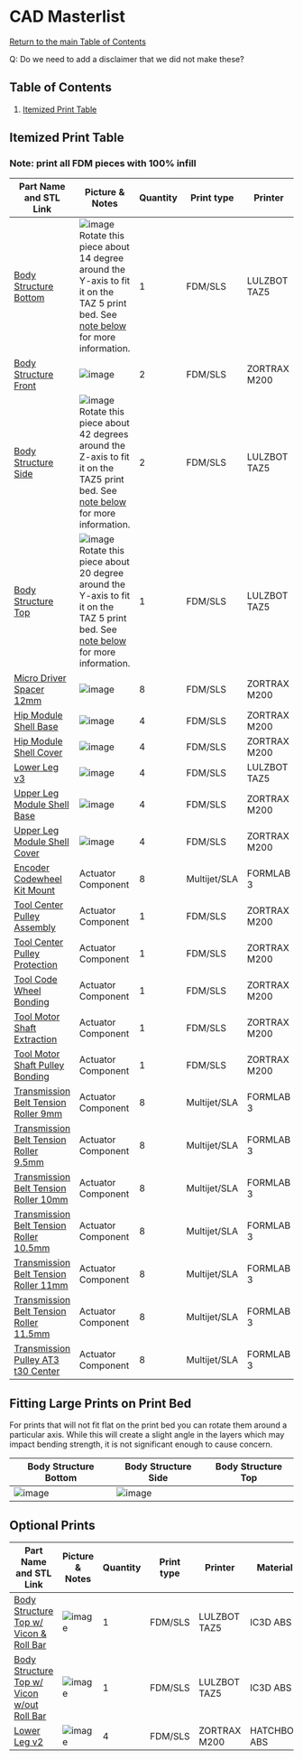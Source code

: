 # CAD Masterlist
[Return to the main Table of Contents](https://github.com/EmiliaPsacharopoulos/Formatting#table-of-contents)

Q: Do we need to add a disclaimer that we did not make these?
## Table of Contents
1. [Itemized Print Table](https://github.com/EmiliaPsacharopoulos/Formatting/blob/main/CAD%20Masterlist/README.md#itemized-print-table)

## Itemized Print Table
### Note: print all FDM pieces with 100% infill
| Part Name and STL Link | Picture & Notes | Quantity | Print type | Printer | Material |
| --- | --- | --- | --- | --- | --- |
| [Body Structure Bottom](https://drive.google.com/file/d/1TcWrUG80rmQFGoHcIazRVJeUTKyrpkcs/view?usp=sharing) | ![image](https://user-images.githubusercontent.com/57100380/119670459-e8d0a080-be06-11eb-9a0e-7c7d028d5711.png) Rotate this piece about 14 degree around the Y-axis to fit it on the TAZ 5 print bed. See [note below](https://github.com/EmiliaPsacharopoulos/Formatting/blob/main/CAD%20Masterlist/README.md#fitting-large-prints-on-print-bed) for more information. | 1 | FDM/SLS | LULZBOT TAZ5 | IC3D ABS |
| [Body Structure Front](https://drive.google.com/file/d/1cQph3ps-L9xXNFC0wtSGaIwWTd16UcDj/view?usp=sharing) | ![image](https://user-images.githubusercontent.com/57100380/119671729-ffc3c280-be07-11eb-8795-88982e432213.png) | 2 | FDM/SLS | ZORTRAX M200 | HATCHBOX ABS |
| [Body Structure Side](https://drive.google.com/file/d/17yKG9k2bR28-L1PMI0hB9-y7fmj4wa3H/view?usp=sharing) | ![image](https://user-images.githubusercontent.com/57100380/119672080-4addd580-be08-11eb-8069-6ae4eb4f9586.png) Rotate this piece about 42 degrees around the Z-axis to fit it on the TAZ5 print bed. See [note below](https://github.com/EmiliaPsacharopoulos/Formatting/blob/main/CAD%20Masterlist/README.md#fitting-large-prints-on-print-bed) for more information. | 2 | FDM/SLS | LULZBOT TAZ5 | IC3D ABS |
| [Body Structure Top](https://drive.google.com/file/d/1Qfa3JeBC8njMlW0-ihEHv6zv7fdEHJtO/view?usp=sharing) | ![image](https://user-images.githubusercontent.com/57100380/119672828-e66f4600-be08-11eb-941b-87f43b5c5e1a.png) Rotate this piece about 20 degree around the Y-axis to fit it on the TAZ 5 print bed. See [note below](https://github.com/EmiliaPsacharopoulos/Formatting/blob/main/CAD%20Masterlist/README.md#fitting-large-prints-on-print-bed) for more information. | 1 | FDM/SLS | LULZBOT TAZ5 | IC3D ABS |
| [Micro Driver Spacer 12mm](https://drive.google.com/file/d/1mtxiRrq3edmbjlqyoO3MlFc8_GnWyl_b/view?usp=sharing) | ![image](https://user-images.githubusercontent.com/57100380/119673643-84fba700-be09-11eb-8dd1-0d2700b12ada.png) | 8 | FDM/SLS | ZORTRAX M200 | HATCHBOX ABS |
| [Hip Module Shell Base](https://drive.google.com/file/d/1ewB-fC2noc768g2AQ7QNE1AgCkfmvTlQ/view?usp=sharing) | ![image](https://user-images.githubusercontent.com/57100380/119673754-9c3a9480-be09-11eb-80af-c98800fe9865.png) | 4 | FDM/SLS | ZORTRAX M200 | HATCHBOX ABS |
| [Hip Module Shell Cover](https://drive.google.com/file/d/1fG9PfTGhtrrxn5z8KZsaQbVp9Iyr6LO-/view?usp=sharing) | ![image](https://user-images.githubusercontent.com/57100380/119673849-b6747280-be09-11eb-9190-1dad5df2573d.png) | 4 | FDM/SLS | ZORTRAX M200 | HATCHBOX ABS |
| [Lower Leg v3](https://drive.google.com/file/d/1o8EfnFP058vyJhbuOwRAwsK36POzaX1Q/view?usp=sharing) | ![image](https://user-images.githubusercontent.com/57100380/119673976-d1df7d80-be09-11eb-8be1-e6bf3249848a.png) | 4 | FDM/SLS | LULZBOT TAZ5 | IC3D ABS |
| [Upper Leg Module Shell Base](https://drive.google.com/file/d/1VyyCbXpQ2YnV5PpdJ_AyL8uRjioKnqWU/view?usp=sharing) | ![image](https://user-images.githubusercontent.com/57100380/119673909-c2603480-be09-11eb-83b2-c29adfd5dea8.png) | 4 | FDM/SLS | ZORTRAX M200 | HATCHBOX ABS |
| [Upper Leg Module Shell Cover](https://drive.google.com/file/d/1zzzeLX1umeD1-8s649Cia6AoqGmUA4b6/view?usp=sharing) | ![image](https://user-images.githubusercontent.com/57100380/119673937-c8eeac00-be09-11eb-8915-430abe7b1ff5.png) | 4 | FDM/SLS | ZORTRAX M200 | HATCHBOX ABS |
| [Encoder Codewheel Kit Mount](https://drive.google.com/file/d/11ccs6RVQufAYBlOEYI5nyL8dQXmKJOQI/view?usp=sharing) | Actuator Component | 8 | Multijet/SLA | FORMLAB 3 | Durable |
| [Tool Center Pulley Assembly](https://drive.google.com/file/d/1l3ptCsq2ZLFrqfpW2T9M_EbPN7_DeO7G/view?usp=sharing) | Actuator Component | 1 | FDM/SLS | ZORTRAX M200 | HATCHBOX ABS |
| [Tool Center Pulley Protection](https://drive.google.com/file/d/1q3yPagw6xmaPqDHjPdc-d9TiI9zI-ZyL/view?usp=sharing) | Actuator Component | 1 | FDM/SLS | ZORTRAX M200 | HATCHBOX ABS |
| [Tool Code Wheel Bonding](https://drive.google.com/file/d/1-XwSyXhONtqzKz4c7LCs8JccsO_N2fZl/view?usp=sharing) | Actuator Component | 1 | FDM/SLS | ZORTRAX M200 | HATCHBOX ABS |
| [Tool Motor Shaft Extraction](https://drive.google.com/file/d/1CqdJh4uvPN75k7q4l2irTNpuYd1OmnYB/view?usp=sharing) | Actuator Component | 1 | FDM/SLS | ZORTRAX M200 | HATCHBOX ABS |
| [Tool Motor Shaft Pulley Bonding](https://drive.google.com/file/d/1TbzFCJ7OYps_jVs-T90S1K4V0ywLDqrT/view?usp=sharing) | Actuator Component | 1 | FDM/SLS | ZORTRAX M200 | HATCHBOX ABS |
| [Transmission Belt Tension Roller 9mm](https://drive.google.com/file/d/1L1qM38klxXnIgrZLmsSqENjGJm_O7V3x/view?usp=sharing) | Actuator Component | 8 | Multijet/SLA | FORMLAB 3 | Durable |
| [Transmission Belt Tension Roller 9.5mm](https://drive.google.com/file/d/1KBTlYCo6Z3mxreojPnku61na7Djjja5e/view?usp=sharing) | Actuator Component | 8 | Multijet/SLA | FORMLAB 3 | Durable |
| [Transmission Belt Tension Roller 10mm](https://drive.google.com/file/d/1A50TC43Nw4EKcxdcaUJ4bIoUgfNs9MeY/view?usp=sharing) | Actuator Component | 8 | Multijet/SLA | FORMLAB 3 | Durable |
| [Transmission Belt Tension Roller 10.5mm](https://drive.google.com/file/d/1jEfYxJUQwSjxaa01N7_0g4kNUtJP7RN8/view?usp=sharing) | Actuator Component | 8 | Multijet/SLA | FORMLAB 3 | Durable |
| [Transmission Belt Tension Roller 11mm](https://drive.google.com/file/d/1oReGGAgDlBbKl_YSbqSTBRh59I1F5lJp/view?usp=sharing) | Actuator Component | 8 | Multijet/SLA | FORMLAB 3 | Durable |
| [Transmission Belt Tension Roller 11.5mm](https://drive.google.com/file/d/1oz3TDCHRlq-C7NCuOZMTf0LuByCKWWXM/view?usp=sharing) | Actuator Component | 8 | Multijet/SLA | FORMLAB 3 | Durable |
| [Transmission Pulley AT3 t30 Center](https://drive.google.com/file/d/1Nnp1Yz3_WAC9ZJQtrG0jFPc--QS1f0rJ/view?usp=sharing) | Actuator Component | 8 | Multijet/SLA | FORMLAB 3 | Durable |

## Fitting Large Prints on Print Bed
For prints that will not fit flat on the print bed you can rotate them around a particular axis. While this will create a slight angle in the layers which may impact bending strength, it is not significant enough to cause concern. 

| Body Structure Bottom | Body Structure Side | Body Structure Top |
| --- | --- | --- |
| ![image](https://user-images.githubusercontent.com/57100380/119688174-c09c6e00-be15-11eb-8101-144ec6793ec0.png) | ![image](https://user-images.githubusercontent.com/57100380/119688425-f8a3b100-be15-11eb-8af4-9ffe821ba366.png) | 

## Optional Prints
| Part Name and STL Link | Picture & Notes | Quantity | Print type | Printer | Material |
| --- | --- | --- | --- | --- | --- |
| [Body Structure Top w/ Vicon & Roll Bar](https://drive.google.com/file/d/1ueGrpdwfWlEofd3TzwTE14MJHvBVx-VL/view?usp=sharing) | ![image](https://user-images.githubusercontent.com/57100380/119673163-26362d80-be09-11eb-8fed-e6f7a9e58809.png) | 1 | FDM/SLS | LULZBOT TAZ5 | IC3D ABS |
| [Body Structure Top w/ Vicon w/out Roll Bar](https://drive.google.com/file/d/1xuQLLik8M11UPqXz9wXXfDQhoO2xgAvL/view?usp=sharing) | ![image](https://user-images.githubusercontent.com/57100380/119673122-1f0f1f80-be09-11eb-84f3-6847dfd1424c.png) | 1 | FDM/SLS | LULZBOT TAZ5 | IC3D ABS |
| [Lower Leg v2](https://drive.google.com/file/d/1rhBV2sVxJrAuYa-SXlrXfiuzj-rdGOH0/view?usp=sharing) | ![image](https://user-images.githubusercontent.com/57100380/119674023-dc9a1280-be09-11eb-8d77-7880001c8b65.png) | 4 | FDM/SLS | ZORTRAX M200 | HATCHBOX ABS |
